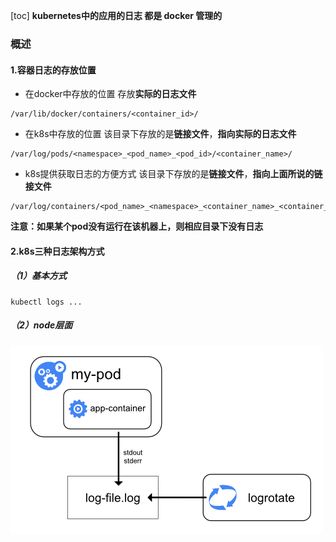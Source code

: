 [toc]
**kubernetes中的应用的日志 都是 docker 管理的**
### 概述
#### 1.容器日志的存放位置
* 在docker中存放的位置
存放**实际的日志文件**
```shell
/var/lib/docker/containers/<container_id>/
```

* 在k8s中存放的位置
该目录下存放的是**链接文件**，**指向实际的日志文件**
```shell
/var/log/pods/<namespace>_<pod_name>_<pod_id>/<container_name>/
```

* k8s提供获取日志的方便方式
该目录下存放的是**链接文件**，**指向上面所说的链接文件**
```shell
/var/log/containers/<pod_name>_<namespace>_<container_name>_<container_id>.log
```
**注意：如果某个pod没有运行在该机器上，则相应目录下没有日志**
#### 2.k8s三种日志架构方式
##### （1）基本方式
```shell
kubectl logs ...
```
##### （2）node层面
![](./imgs/log_01.png)
